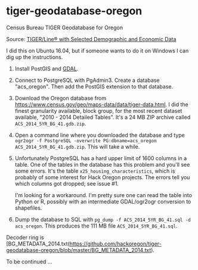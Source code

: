 # tiger-geodatabase-oregon
Census Bureau TIGER Geodatabase for Oregon

Source: [TIGER/Line® with Selected Demographic and Economic Data](https://www.census.gov/geo/maps-data/data/tiger-data.html)

I did this on Ubuntu 16.04, but if someone wants to do it on Windows I can dig up the instructions.

1. Install PostGIS and [GDAL](http://www.gdal.org/).
2. Connect to PostgreSQL with PgAdmin3. Create a database "acs_oregon". Then add the PostGIS extension to that database.
3. Download the Oregon database from <https://www.census.gov/geo/maps-data/data/tiger-data.html>. I did the finest granularity available, block group, for the most recent dataset available, "2010 - 2014 Detailed Tables". It's a 24 MB ZIP archive called `ACS_2014_5YR_BG_41.gdb.zip`.
4. Open a command line where you downloaded the database and type `ogr2ogr -f PostgreSQL -overwrite PG:dbname=acs_oregon ACS_2014_5YR_BG_41.gdb.zip`. This will take a while. 
5. Unfortunately PostgreSQL has a hard upper limit of 1600 columns in a table. One of the tables in the database has this problem and you'll see some errors. It's the table `x25_housing_characteristics`, which is probably of some interest for Hack Oregon projects. The errors tell you which columns got dropped; see issue #1.

    I'm looking for a workaround. I'm pretty sure one can read the table into Python or R, possibly with an intermediate GDAL/ogr2ogr conversion to shapefiles.
6. Dump the database to SQL with `pg_dump -f ACS_2014_5YR_BG_41.sql -d acs_oregon`. This produces the 111 MB file `ACS_2014_5YR_BG_41.sql`. 

Decoder ring is [BG_METADATA_2014.txt(https://github.com/hackoregon/tiger-geodatabase-oregon/blob/master/BG_METADATA_2014.txt).

To be continued ...
